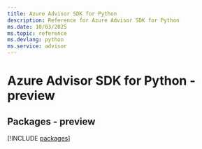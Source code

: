 ```yaml
---
title: Azure Advisor SDK for Python
description: Reference for Azure Advisor SDK for Python
ms.date: 10/03/2025
ms.topic: reference
ms.devlang: python
ms.service: advisor
---
```

# Azure Advisor SDK for Python - preview
## Packages - preview
[!INCLUDE [packages](advisor-index.md)]
